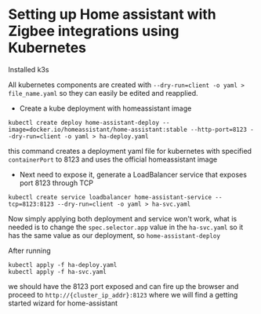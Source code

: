 # Setting up Home assistant with Zigbee integrations using Kubernetes

Installed k3s

All kubernetes components are created with `--dry-run=client -o yaml > file_name.yaml` so they can easily be edited and reapplied.

- Create a kube deployment with homeassistant image
```
kubectl create deploy home-assistant-deploy --image=docker.io/homeassistant/home-assistant:stable --http-port=8123 --dry-run=client -o yaml > ha-deploy.yaml
```
this command creates a deployment yaml file for kubernetes with specified `containerPort` to 8123 and uses the official homeassistant image

- Next need to expose it, generate a LoadBalancer service that exposes port 8123 through TCP
```
kubectl create service loadbalancer home-assistant-service --tcp=8123:8123 --dry-run=client -o yaml > ha-svc.yaml
```

Now simply applying both deployment and service won't work, what is needed is to change the `spec.selector.app` value in the `ha-svc.yaml` so it has the same value as our deployment, so `home-assistant-deploy`

After running 
```
kubectl apply -f ha-deploy.yaml
kubectl apply -f ha-svc.yaml
```
we should have the 8123 port exposed and can fire up the browser and proceed to `http://{cluster_ip_addr}:8123` where we will find a getting started wizard for home-assistant
